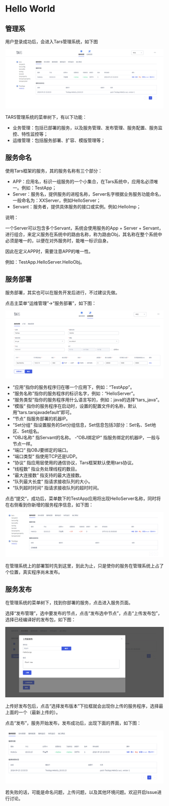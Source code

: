 # Hello World

## 管理系

用户登录成功后，会进入Tars管理系统，如下图

![](../../.gitbook/assets/tars_web_index.png)

TARS管理系统的菜单树下，有以下功能：

* 业务管理：包括已部署的服务，以及服务管理、发布管理、服务配置、服务监控、特性监控等；
* 运维管理：包括服务部署、扩容、模版管理等；

## 服务命名

使用Tars框架的服务，其的服务名称有三个部分：

* APP：应用名，标识一组服务的一个小集合，在Tars系统中，应用名必须唯一。例如：TestApp；
* Server：服务名，提供服务的进程名称，Server名字根据业务服务功能命名，一般命名为：XXServer，例如HelloServer；
* Servant：服务者，提供具体服务的接口或实例。例如:HelloImp；

说明：

一个Server可以包含多个Servant，系统会使用服务的App + Server + Servant，进行组合，来定义服务在系统中的路由名称，称为路由Obj，其名称在整个系统中必须是唯一的，以便在对外服务时，能唯一标识自身。

因此在定义APP时，需要注意APP的唯一性。

例如：TestApp.HelloServer.HelloObj。

## 服务部署

服务部署，其实也可以在服务开发后进行，不过建议先做。

点击主菜单“运维管理”-&gt;“服务部署”，如下图：

![](../../.gitbook/assets/tars_go_quickstart_bushu1.png)

* “应用”指你的服务程序归在哪一个应用下，例如：“TestApp”。 
* “服务名称”指你的服务程序的标识名字，例如：“HelloServer”。 
* “服务类型”指你的服务程序用什么语言写的，例如：java的选择“tars\_java”。 
* “模版“ 指你的服务程序在启动时，设置的配置文件的名称，默认用”tars.tarsjavadefault“即可。 
* “节点“ 指服务部署的机器IP。 
* “Set分组“ 指设置服务的Set分组信息，Set信息包括3部分：Set名、Set地区、Set组名。 
* “OBJ名称“ 指Servant的名称。 -“OBJ绑定IP“ 指服务绑定的机器IP，一般与节点一样。 
* “端口“ 指OBJ要绑定的端口。 
* “端口类型“ 指使用TCP还是UDP。 
* “协议“ 指应用层使用的通信协议，Tars框架默认使用tars协议。 
* “线程数“ 指业务处理线程的数目。 
* “最大连接数“ 指支持的最大连接数。 
* “队列最大长度“ 指请求接收队列的大小。 
* “队列超时时间“ 指请求接收队列的超时时间。

点击“提交“，成功后，菜单数下的TestApp应用将出现HelloServer名称，同时将在右侧看到你新增的服务程序信息，如下图：

![](../../.gitbook/assets/tars_go_quickstart_service_inactive.png)

在管理系统上的部署暂时先到这里，到此为止，只是使你的服务在管理系统上占了个位置，真实程序尚未发布。

## 服务发布

在管理系统的菜单树下，找到你部署的服务，点击进入服务页面。

选择“发布管理”，选中要发布的节点，点击“发布选中节点”，点击“上传发布包”，选择已经编译好的发布包，如下图：

![](../../.gitbook/assets/tars_go_quickstart_release.png)

上传好发布包后，点击“选择发布版本”下拉框就会出现你上传的服务程序，选择最上面的一个（最新上传的）。

点击“发布”，服务开始发布，发布成功后，出现下面的界面，如下图：

![](../../.gitbook/assets/tars_go_quickstart_service_ok.png)

若失败的话，可能是命名问题，上传问题，以及其他环境问题。欢迎开启Issue进行讨论。

